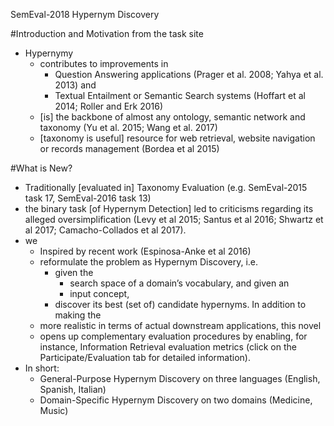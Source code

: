 
SemEval-2018 Hypernym Discovery

#Introduction and Motivation from the task site

* Hypernymy 
  * contributes to improvements in 
    * Question Answering applications (Prager et al. 2008; Yahya et al. 2013) and
    * Textual Entailment or Semantic Search systems 
      (Hoffart et al 2014; Roller and Erk 2016)
  * [is] the backbone of almost any ontology, semantic network and taxonomy 
    (Yu et al. 2015; Wang et al. 2017)
  * [taxonomy is useful] resource for 
    web retrieval, website navigation or records management (Bordea et al 2015)

#What is New?

* Traditionally [evaluated in] Taxonomy Evaluation 
  (e.g.  SemEval-2015 task 17, SemEval-2016 task 13)
* the binary task [of Hypernym Detection] led to criticisms regarding its
  alleged oversimplification (Levy et al 2015; Santus et al 2016; Shwartz et al
  2017; Camacho-Collados et al 2017).
* we
  * Inspired by recent work (Espinosa-Anke et al 2016) 
  * reformulate the problem as Hypernym Discovery, i.e. 
    * given the 
      * search space of a domain’s vocabulary, and given an 
      * input concept, 
    * discover its best (set of) candidate hypernyms. In addition to making the
  * more realistic in terms of actual downstream applications, this novel
  * opens up complementary evaluation procedures by enabling, for instance,
    Information Retrieval evaluation metrics (click on the
    Participate/Evaluation tab for detailed information).
* In short:
  * General-Purpose Hypernym Discovery on three languages
    (English, Spanish, Italian)
  * Domain-Specific Hypernym Discovery on two domains (Medicine, Music)

